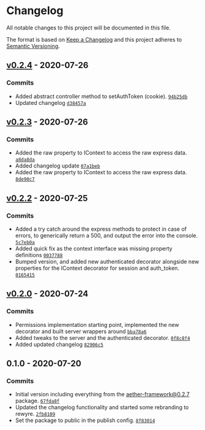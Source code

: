 # Changelog

All notable changes to this project will be documented in this file.

The format is based on [Keep a Changelog](https://keepachangelog.com/en/1.0.0/)
and this project adheres to [Semantic Versioning](https://semver.org/spec/v2.0.0.html).

## [v0.2.4](https://github.com/rewyre-team/core/compare/v0.2.3...v0.2.4) - 2020-07-26

### Commits

- Added abstract controller method to setAuthToken (cookie). [`94b25db`](https://github.com/rewyre-team/core/commit/94b25db1f50f6d0bd5f5b7a8a5933377ef429d71)
- Updated changelog [`d38457a`](https://github.com/rewyre-team/core/commit/d38457a8cb0babe1c67714e7e1ee1e9b1b472dab)

## [v0.2.3](https://github.com/rewyre-team/core/compare/v0.2.2...v0.2.3) - 2020-07-26

### Commits

- Added the raw property to IContext to access the raw express data. [`a8da8da`](https://github.com/rewyre-team/core/commit/a8da8da797e0ccd1b1b28770a944b48606fff9f0)
- Added changelog update [`07a1beb`](https://github.com/rewyre-team/core/commit/07a1beb982e37e76b5e2dee5fcf4f721f609eb53)
- Added the raw property to IContext to access the raw express data. [`8de90c7`](https://github.com/rewyre-team/core/commit/8de90c7a392912eebea4f7fcae89c9647d61c84a)

## [v0.2.2](https://github.com/rewyre-team/core/compare/v0.2.0...v0.2.2) - 2020-07-25

### Commits

- Added a try catch around the express methods to protect in case of errors, to generically return a 500, and output the error into the console. [`5c7eb0a`](https://github.com/rewyre-team/core/commit/5c7eb0af444a8d8ad87b10c77863bd190af333af)
- Added quick fix as the context interface was missing property definitions [`0037788`](https://github.com/rewyre-team/core/commit/003778891b95d3b7654b374748401b593da53710)
- Bumped version, and added new authenticated decorator alongside new properties for the IContext decorator for session and auth_token. [`0165415`](https://github.com/rewyre-team/core/commit/0165415676a1e77f8d6136136f8c4887c8bcb3a5)

## [v0.2.0](https://github.com/rewyre-team/core/compare/0.1.0...v0.2.0) - 2020-07-24

### Commits

- Permissions implementation starting point, implemented the new decorator and built server wrappers around [`bba78a6`](https://github.com/rewyre-team/core/commit/bba78a60a613046310cf25a8da53891993da7ecc)
- Added tweaks to the server and the authenticated decorator. [`0f8c8f4`](https://github.com/rewyre-team/core/commit/0f8c8f4cd35de1e4bc453e2079a7429c78b1a623)
- Added updated changelog [`82906c5`](https://github.com/rewyre-team/core/commit/82906c59770741c47a0357d75b46f35d62d9066b)

## 0.1.0 - 2020-07-20

### Commits

- Initial version including everything from the aether-framework@0.2.7 package. [`67fda8f`](https://github.com/rewyre-team/core/commit/67fda8f6860c014bc646ce420389ebbb0603fde0)
- Updated the changelog functionality and started some rebranding to rewyre. [`2fb8109`](https://github.com/rewyre-team/core/commit/2fb81095dabde103aa68a64efc7b938acac0df02)
- Set the package to public in the publish config. [`8f83014`](https://github.com/rewyre-team/core/commit/8f8301449c8941fdb5ec07437a071a9e40ed8f41)
